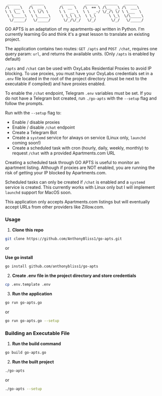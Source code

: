 ```
 ______     ______        ______     ______   ______   ______    
/\  ___\   /\  __ \      /\  __ \   /\  == \ /\__  _\ /\  ___\   
\ \ \__ \  \ \ \/\ \     \ \  __ \  \ \  _-/ \/_/\ \/ \ \___  \  
 \ \_____\  \ \_____\     \ \_\ \_\  \ \_\      \ \_\  \/\_____\ 
  \/_____/   \/_____/      \/_/\/_/   \/_/       \/_/   \/_____/

```

GO APTS is an adaptation of my apartments-api written in Python. I'm currently learning Go and think it's a great lesson to translate an existing project. 

The application contains two routes: `GET /apts` and `POST /chat`, requires one query param: `url`, and returns the available units. (Only `/apts` is enabled by default)

`/apts` and `/chat` can be used with OxyLabs Residential Proxies to avoid IP blocking. To use proxies, you must have your OxyLabs credentials set in a `.env` file located in the root of the project directory (must be next to the executable if compiled) and have proxies enabled.

To enable the `/chat` endpoint, Telegram `.env` variables must be set. If you do not have a Telegram bot created, run `./go-apts` with the `--setup` flag and follow the prompts.

Run with the `--setup` flag to:
  - Enable / disable proxies
  - Enable / disable `/chat` endpoint
  - Create a Telegram Bot
  - Create a `systemd` service for always on service (Linux only, `launchd` coming soon!)
  - Create a scheduled task with cron (hourly, daily, weekly, monthly) to request `/chat` with a provided Apartments.com URL

Creating a scheduled task through GO APTS is useful to monitor an apartment listing. Although if proxies are NOT enabled, you are running the risk of getting your IP blocked by Apartments.com.

Scheduled tasks can only be created if `/chat` is enabled and a `systemd` service is created. This currently works with Linux only but I will implement `launchd` support for MacOS soon.

This application only accepts Apartments.com listings but will eventually accept URLs from other providers like Zillow.com.

### Usage

1. **Clone this repo**
```bash
git clone https://github.com/AnthonyBliss1/go-apts.git
```

or 

**Use go install**
```bash
go install github.com/anthonybliss1/go-apts
```

2. **Create .env file in the project directory and store credentials**
```bash
cp .env.template .env
```

3. **Run the application**
```bash
go run go-apts.go
```

or 

```bash
go run go-apts.go --setup
```

### Building an Executable File

1. **Run the build command**
```bash 
go build go-apts.go
```

2. **Run the built project**
```bash
./go-apts
```

or 

```bash
./go-apts --setup
```
